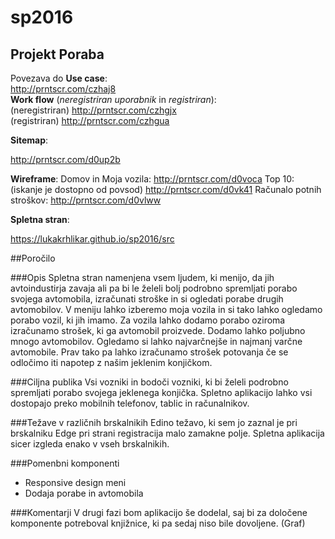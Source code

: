 # sp2016

## Projekt Poraba 

Povezava do **Use case**:  
http://prntscr.com/czhaj8  
**Work flow** (*neregistriran uporabnik* in *registriran*):  
(neregistriran) http://prntscr.com/czhgjx  
(registriran) http://prntscr.com/czhgua  

**Sitemap**:

http://prntscr.com/d0up2b

**Wireframe**:
Domov in Moja vozila:
http://prntscr.com/d0voca
Top 10: (iskanje je dostopno od povsod)
http://prntscr.com/d0vk41
Računalo potnih stroškov:
http://prntscr.com/d0vlww

**Spletna stran**:

https://lukakrhlikar.github.io/sp2016/src

##Poročilo

###Opis
Spletna stran namenjena vsem ljudem, ki menijo, da jih avtoindustirja zavaja ali pa bi le želeli bolj podrobno spremljati porabo svojega avtomobila, izračunati stroške in si ogledati porabe drugih avtomobilov.
V meniju lahko izberemo moja vozila in si tako lahko ogledamo porabo vozil, ki jih imamo. Za vozila lahko dodamo porabo oziroma izračunamo strošek, ki ga avtomobil proizvede. Dodamo lahko poljubno mnogo avtomobilov.
Ogledamo si lahko najvarčnejše in najmanj varčne avtomobile. Prav tako pa lahko izračunamo strošek potovanja če se odločimo iti napotep z našim jeklenim konjičkom.

###Ciljna publika
Vsi vozniki in bodoči vozniki, ki bi želeli podrobno spremljati porabo svojega jeklenega konjička.
Spletno aplikacijo lahko vsi dostopajo preko mobilnih telefonov, tablic in računalnikov.

###Težave v različnih brskalnikih
Edino težavo, ki sem jo zaznal je pri brskalniku Edge pri strani registracija malo zamakne polje. Spletna aplikacija sicer izgleda enako v vseh brskalnikih.

###Pomenbni komponenti
* Responsive design meni
* Dodaja porabe in avtomobila

###Komentarji
V drugi fazi bom aplikacijo še dodelal, saj bi za določene komponente potreboval knjižnice, ki pa sedaj niso bile dovoljene. (Graf)